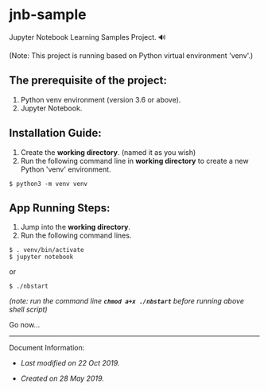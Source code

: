 # jnb-sample

Jupyter Notebook Learning Samples Project. 🔊 

(Note: This project is running based on Python virtual environment 'venv'.)

## The prerequisite of the project:
1. Python venv environment (version 3.6 or above).
2. Jupyter Notebook. 


## Installation Guide:
1. Create the **working directory**. (named it as you wish)
2. Run the following command line in **working directory** to create a new Python 'venv' environment.

```
$ python3 -m venv venv
```

## App Running Steps:
1. Jump into the **working directory**.
2. Run the following command lines.

```
$ . venv/bin/activate
$ jupyter notebook
```

or

```
$ ./nbstart
```
*(note: run the command line **`chmod a+x ./nbstart`** before running above shell script)*

Go now...

---

Document Information:

- *Last modified on 22 Oct 2019.*

- *Created on 28 May 2019.*
